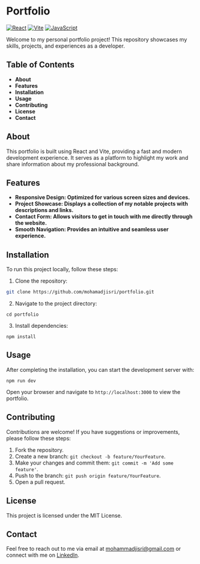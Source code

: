 # Portfolio

[![React](https://img.shields.io/badge/-React-61DAFB?style=flat-square&logo=react&logoColor=white)](https://reactjs.org/)
[![Vite](https://img.shields.io/badge/-Vite-646CFF?style=flat-square&logo=vite&logoColor=white)](https://vitejs.dev/)
[![JavaScript](https://img.shields.io/badge/-JavaScript-F7DF1E?style=flat-square&logo=javascript&logoColor=black)](https://developer.mozilla.org/en-US/docs/Web/JavaScript)

Welcome to my personal portfolio project! This repository showcases my skills, projects, and experiences as a developer.

## Table of Contents
- **About**
- **Features**
- **Installation**
- **Usage**
- **Contributing**
- **License**
- **Contact**

## About
This portfolio is built using React and Vite, providing a fast and modern development experience. It serves as a platform to highlight my work and share information about my professional background.

## Features
- **Responsive Design: Optimized for various screen sizes and devices.**
- **Project Showcase: Displays a collection of my notable projects with descriptions and links.**
- **Contact Form: Allows visitors to get in touch with me directly through the website.**
- **Smooth Navigation: Provides an intuitive and seamless user experience.**


## Installation
To run this project locally, follow these steps:

1. Clone the repository:
```bash
git clone https://github.com/mohamadjisri/portfolio.git
```

2. Navigate to the project directory:
```
cd portfolio
```

3. Install dependencies:
```
npm install
```

## Usage
After completing the installation, you can start the development server with:
```
npm run dev
```
Open your browser and navigate to `http://localhost:3000` to view the portfolio.

## Contributing
Contributions are welcome! If you have suggestions or improvements, please follow these steps:

1. Fork the repository.
2. Create a new branch: `git checkout -b feature/YourFeature`.
3. Make your changes and commit them: `git commit -m 'Add some feature'`.
4. Push to the branch: `git push origin feature/YourFeature`.
5. Open a pull request.

## License
This project is licensed under the MIT License.

## Contact
Feel free to reach out to me via email at mohammadjisri@gmail.com or connect with me on [LinkedIn](https://www.linkedin.com/in/mohamad-jisri-a6354b135/).